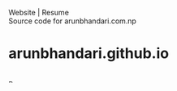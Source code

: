 Website | Resume
<br> Source code for arunbhandari.com.np
# arunbhandari.github.io

</br>
<a href="https://www.buymeacoffee.com/Lightcoder" target="_blank"><img src="https://cdn.buymeacoffee.com/buttons/default-orange.png" alt="Buy Me A Coffee" style="height: 5 !important;width: 10 !important;" ></a>
